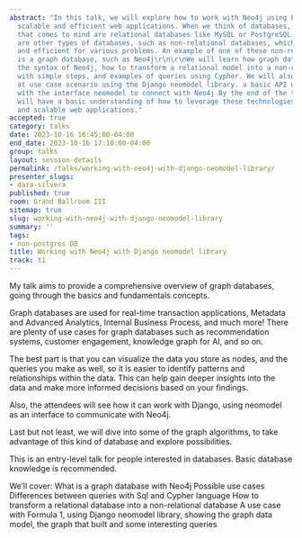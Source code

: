 ```yaml
---
abstract: "In this talk, we will explore how to work with Neo4j using Python to build
  scalable and efficient web applications. When we think of databases, the first thing
  that comes to mind are relational databases like MySQL or PostgreSQL, but there
  are other types of databases, such as non-relational databases, which are very useful
  and efficient for various problems. An example of one of these non-relational databases
  is a graph database, such as Neo4j\r\n\r\nWe will learn how graph databases work,
  the syntax of Neo4j, how to transform a relational model into a non-relational one
  with simple steps, and examples of queries using Cypher. We will also take a look
  at use case scenario using the Django neomodel library. a basic API using Django
  with the interface neomodel to connect with Neo4j By the end of the talk, attendees
  will have a basic understanding of how to leverage these technologies to build fast
  and scalable web applications."
accepted: true
category: talks
date: 2023-10-16 16:45:00-04:00
end_date: 2023-10-16 17:10:00-04:00
group: talks
layout: session-details
permalink: /talks/working-with-neo4j-with-django-neomodel-library/
presenter_slugs:
- dara-silvera
published: true
room: Grand Ballroom III
sitemap: true
slug: working-with-neo4j-with-django-neomodel-library
summary: ''
tags:
- non-postgres DB
title: Working with Neo4j with Django neomodel library
track: t1
---
```


My talk aims to provide a comprehensive overview of graph databases, going through the basics and fundamentals concepts. 

Graph databases are used for real-time transaction applications, Metadata and Advanced Analytics, Internal Business Process, and much more! There are plenty of use cases for graph databases such as recommendation systems, customer engagement, knowledge graph for AI, and so on.

The best part is that you can visualize the data you store as nodes, and the queries you make as well, so it is easier to identify patterns and relationships within the data. This can help gain deeper insights into the data and make more informed decisions based on your findings.

Also, the attendees will see how it can work with Django, using neomodel as an interface to communicate with Neo4j.

Last but not least, we will dive into some of the graph algorithms, to take advantage of this kind of database and explore possibilities. 

This is an entry-level talk for people interested in databases. Basic database knowledge is recommended.

We’ll cover:
What is a graph database with Neo4j
Possible use cases
Differences between queries with Sql and Cypher language
How to transform a relational database into a non-relational database
A use case with Formula 1, using Django neomodel library, showing the graph data model, the graph that built and some interesting queries
